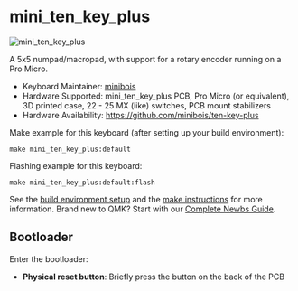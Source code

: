 # mini_ten_key_plus

![mini_ten_key_plus](imgur.com/QtFFONg.jpg)

A 5x5 numpad/macropad, with support for a rotary encoder running on a Pro Micro.

* Keyboard Maintainer: [minibois](https://github.com/minibois)
* Hardware Supported: mini_ten_key_plus PCB, Pro Micro (or equivalent), 3D printed case, 22 - 25 MX (like) switches, PCB mount stabilizers
* Hardware Availability: https://github.com/minibois/ten-key-plus

Make example for this keyboard (after setting up your build environment):

    make mini_ten_key_plus:default

Flashing example for this keyboard:

    make mini_ten_key_plus:default:flash

See the [build environment setup](https://docs.qmk.fm/#/getting_started_build_tools) and the [make instructions](https://docs.qmk.fm/#/getting_started_make_guide) for more information. Brand new to QMK? Start with our [Complete Newbs Guide](https://docs.qmk.fm/#/newbs).

## Bootloader

Enter the bootloader:
* **Physical reset button**: Briefly press the button on the back of the PCB
